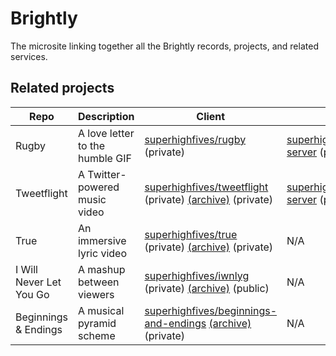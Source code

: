 # Brightly

The microsite linking together all the Brightly records, projects, and related services.

## Related projects

| Repo                    | Description                     | Client                                                                                                                | Server                                                           |
| ----------------------- | ------------------------------- | --------------------------------------------------------------------------------------------------------------------- | ---------------------------------------------------------------- |
| Rugby                   | A love letter to the humble GIF | [superhighfives/rugby][rugby] (private)                                                                               | [superhighfives/rugby-server][rugby-server] (private)            |
| Tweetflight             | A Twitter-powered music video   | [superhighfives/tweetflight][tweetflight] (private) [(archive)](tweetflight-archive) (private)                        | [superhighfives/tweetflight-server][tweetflight-server] (public) |
| True                    | An immersive lyric video        | [superhighfives/true][true] (private) [(archive)][true-archive] (private)                                             | N/A                                                              |
| I Will Never Let You Go | A mashup between viewers        | [superhighfives/iwnlyg][iwnlyg] (private) [(archive)][iwnlyg-archive] (public)                                        | N/A                                                              |
| Beginnings & Endings    | A musical pyramid scheme        | [superhighfives/beginnings-and-endings][beginnings-and-endings] [(archive)][beginnings-and-endings-archive] (private) | N/A                                                              |

[rugby]: https://github.com/superhighfives/rugby
[rugby-server]: https://github.com/superhighfives/rugby-server

[true]: https://github.com/superhighfives/true
[true-archive]: https://github.com/superhighfives/true-archive

[tweetflight]: https://github.com/superhighfives/tweetflight
[tweetflight-archive]: https://github.com/superhighfives/tweetflight-archive
[tweetflight-server]: https://github.com/superhighfives/tweetflight-server

[iwnlyg]: https://github.com/superhighfives/i-will-never-let-you-go
[iwnlyg-archive]: https://github.com/superhighfives/i-will-never-let-you-go-archive

[beginnings-and-endings]: https://github.com/superhighfives/beginnings-and-endings
[beginnings-and-endings-archive]: https://github.com/superhighfives/beginnings-and-endings-archive
